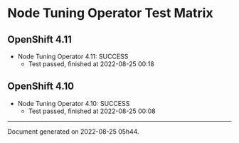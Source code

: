 
Node Tuning Operator Test Matrix
================================

OpenShift 4.11
--------------



* Node Tuning Operator 4.11: SUCCESS
  - Test passed, finished at 2022-08-25 00:18






OpenShift 4.10
--------------



* Node Tuning Operator 4.10: SUCCESS
  - Test passed, finished at 2022-08-25 00:08






---
Document generated on 2022-08-25 05h44.
